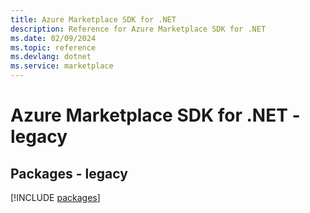 ```yaml
---
title: Azure Marketplace SDK for .NET
description: Reference for Azure Marketplace SDK for .NET
ms.date: 02/09/2024
ms.topic: reference
ms.devlang: dotnet
ms.service: marketplace
---
```

# Azure Marketplace SDK for .NET - legacy
## Packages - legacy
[!INCLUDE [packages](marketplace-index.md)]
